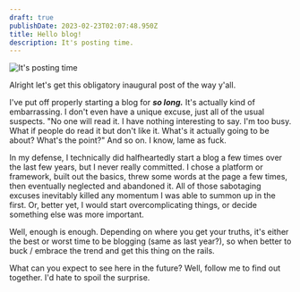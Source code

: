 ```yaml
---
draft: true
publishDate: 2023-02-23T02:07:48.950Z
title: Hello blog!
description: It's posting time.
---
```

![It's posting time](/images/uploads/7compf.jpg)

Alright let's get this obligatory inaugural post of the way y'all.

I've put off properly starting a blog for ***so long.*** It's actually kind of embarrassing. I don't even have a unique excuse, just all of the usual suspects. "No one will read it. I have nothing interesting to say. I'm too busy. What if people do read it but don't like it. What's it actually going to be about? What's the point?" And so on. I know, lame as fuck.

In my defense, I technically did halfheartedly start a blog a few times over the last few years, but I never really committed. I chose a platform or framework, built out the basics, threw some words at the page a few times, then eventually neglected and abandoned it. All of those sabotaging excuses inevitably killed any momentum I was able to summon up in the first. Or, better yet, I would start overcomplicating things, or decide something else was more important.

Well, enough is enough. Depending on where you get your truths, it's either the best or worst time to be blogging (same as last year?), so when better to buck / embrace the trend and get this thing on the rails.

What can you expect to see here in the future? Well, follow me to find out together. I'd hate to spoil the surprise.